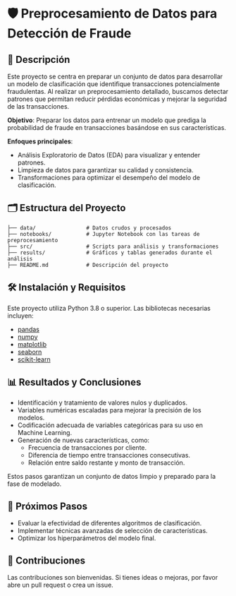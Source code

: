 # 🛡️ Preprocesamiento de Datos para Detección de Fraude

## 📖 Descripción

Este proyecto se centra en preparar un conjunto de datos para desarrollar un modelo de clasificación que identifique transacciones potencialmente fraudulentas. Al realizar un preprocesamiento detallado, buscamos detectar patrones que permitan reducir pérdidas económicas y mejorar la seguridad de las transacciones.

**Objetivo**: Preparar los datos para entrenar un modelo que prediga la probabilidad de fraude en transacciones basándose en sus características.

**Enfoques principales**:
- Análisis Exploratorio de Datos (EDA) para visualizar y entender patrones.
- Limpieza de datos para garantizar su calidad y consistencia.
- Transformaciones para optimizar el desempeño del modelo de clasificación.

## 🗂️ Estructura del Proyecto

```
├── data/                # Datos crudos y procesados
├── notebooks/           # Jupyter Notebook con las tareas de preprocesamiento
├── src/                 # Scripts para análisis y transformaciones
├── results/             # Gráficos y tablas generados durante el análisis
├── README.md            # Descripción del proyecto
```

## 🛠️ Instalación y Requisitos

Este proyecto utiliza Python 3.8 o superior. Las bibliotecas necesarias incluyen:

- [pandas](https://pandas.pydata.org/)
- [numpy](https://numpy.org/)
- [matplotlib](https://matplotlib.org/)
- [seaborn](https://seaborn.pydata.org/)
- [scikit-learn](https://scikit-learn.org/stable/)

## 📊 Resultados y Conclusiones

- Identificación y tratamiento de valores nulos y duplicados.
- Variables numéricas escaladas para mejorar la precisión de los modelos.
- Codificación adecuada de variables categóricas para su uso en Machine Learning.
- Generación de nuevas características, como:
  - Frecuencia de transacciones por cliente.
  - Diferencia de tiempo entre transacciones consecutivas.
  - Relación entre saldo restante y monto de transacción.

Estos pasos garantizan un conjunto de datos limpio y preparado para la fase de modelado.

## 🔄 Próximos Pasos

- Evaluar la efectividad de diferentes algoritmos de clasificación.
- Implementar técnicas avanzadas de selección de características.
- Optimizar los hiperparámetros del modelo final.

## 🤝 Contribuciones

Las contribuciones son bienvenidas. Si tienes ideas o mejoras, por favor abre un pull request o crea un issue.
 
